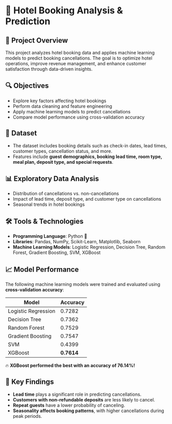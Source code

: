 # 🏨 Hotel Booking Analysis & Prediction

## 📌 Project Overview  
This project analyzes hotel booking data and applies machine learning models to predict booking cancellations. The goal is to optimize hotel operations, improve revenue management, and enhance customer satisfaction through data-driven insights.

## 🔍 Objectives  
- Explore key factors affecting hotel bookings  
- Perform data cleaning and feature engineering  
- Apply machine learning models to predict cancellations  
- Compare model performance using cross-validation accuracy  

## 📂 Dataset  
- The dataset includes booking details such as check-in dates, lead times, customer types, cancellation status, and more.  
- Features include **guest demographics, booking lead time, room type, meal plan, deposit type, and special requests**.  

## 📊 Exploratory Data Analysis  
- Distribution of cancellations vs. non-cancellations  
- Impact of lead time, deposit type, and customer type on cancellations  
- Seasonal trends in hotel bookings  

## 🛠️ Tools & Technologies  
- **Programming Language**: Python 🐍  
- **Libraries**: Pandas, NumPy, Scikit-Learn, Matplotlib, Seaborn  
- **Machine Learning Models**: Logistic Regression, Decision Tree, Random Forest, Gradient Boosting, SVM, XGBoost  

## 📈 Model Performance  
The following machine learning models were trained and evaluated using **cross-validation accuracy**:

| Model               | Accuracy  |
|---------------------|----------|
| Logistic Regression | 0.7282   |
| Decision Tree       | 0.7362   |
| Random Forest      | 0.7529   |
| Gradient Boosting  | 0.7547   |
| SVM                | 0.4399   |
| XGBoost            | **0.7614**   |

🔥 **XGBoost performed the best with an accuracy of 76.14%!**  

## 🚀 Key Findings  
- **Lead time** plays a significant role in predicting cancellations.  
- **Customers with non-refundable deposits** are less likely to cancel.  
- **Repeat guests** have a lower probability of canceling.  
- **Seasonality affects booking patterns**, with higher cancellations during peak periods.  
 

